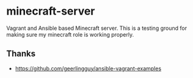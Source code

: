 # minecraft-server

Vagrant and Ansible based Minecraft server. This is a testing ground
for making sure my minecraft role is working properly.

## Thanks

* https://github.com/geerlingguy/ansible-vagrant-examples
